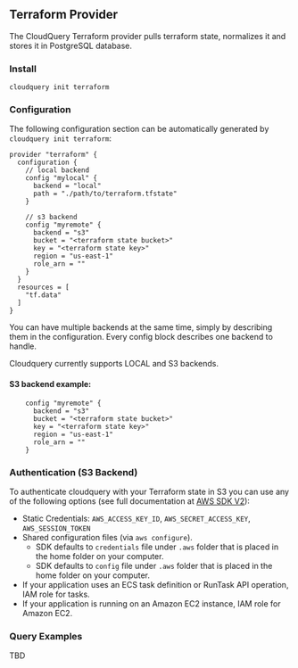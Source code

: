 ## Terraform Provider

The CloudQuery Terraform provider pulls terraform state, normalizes it and stores it in PostgreSQL database.

### Install

```shell
cloudquery init terraform
```

### Configuration

The following configuration section can be automatically generated by `cloudquery init terraform`:

```hcl
provider "terraform" {
  configuration {
    // local backend
    config "mylocal" {
      backend = "local"
      path = "./path/to/terraform.tfstate"
    }

    // s3 backend
    config "myremote" {
      backend = "s3"
      bucket = "<terraform state bucket>"
      key = "<terraform state key>"
      region = "us-east-1"
      role_arn = ""
    }
  }
  resources = [
    "tf.data"
  ]
}
```

You can have multiple backends at the same time, simply by describing them in the configuration. Every config block describes one backend to handle.

Cloudquery currently supports LOCAL and S3 backends.
#### S3 backend example:
```hcl
    config "myremote" {
      backend = "s3"
      bucket = "<terraform state bucket>"
      key = "<terraform state key>"
      region = "us-east-1"
      role_arn = ""
    }
```

### Authentication (S3 Backend)

To authenticate cloudquery with your Terraform state in S3 you can use any of the following options (see full documentation at [AWS SDK V2](https://aws.github.io/aws-sdk-go-v2/docs/configuring-sdk/#specifying-credentials)):

- Static Credentials: `AWS_ACCESS_KEY_ID`, `AWS_SECRET_ACCESS_KEY`, `AWS_SESSION_TOKEN`
- Shared configuration files (via `aws configure`).
    - SDK defaults to `credentials` file under `.aws` folder that is placed in the home folder on your computer.
    - SDK defaults to `config` file under `.aws` folder that is placed in the home folder on your computer.
- If your application uses an ECS task definition or RunTask API operation, IAM role for tasks.
- If your application is running on an Amazon EC2 instance, IAM role for Amazon EC2.


### Query Examples
 TBD